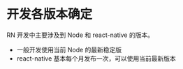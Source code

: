# 开发各版本确定

RN 开发中主要涉及到 Node 和 react-native 的版本。

* 一般开发使用当前 Node 的最新稳定版
* react-native 基本每个月发布一次，可以使用当前最新版本


